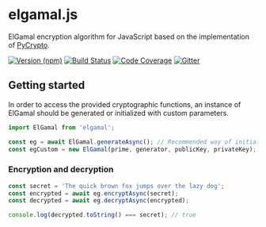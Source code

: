 # elgamal.js

ElGamal encryption algorithm for JavaScript based on the implementation of
[PyCrypto](https://github.com/dlitz/pycrypto).

[![Version (npm)](https://img.shields.io/npm/v/elgamal.svg)](https://npmjs.com/package/elgamal)
[![Build Status](https://img.shields.io/travis/kripod/elgamal.js/master.svg)](https://travis-ci.org/kripod/elgamal.js)
[![Code Coverage](https://img.shields.io/codecov/c/github/kripod/elgamal.js/master.svg)](https://codecov.io/gh/kripod/elgamal.js)
[![Gitter](https://img.shields.io/gitter/room/kripod/elgamal.js.svg)](https://gitter.im/kripod/elgamal.js)

## Getting started

In order to access the provided cryptographic functions, an instance of ElGamal
should be generated or initialized with custom parameters.

``` js
import ElGamal from 'elgamal';

const eg = await ElGamal.generateAsync(); // Recommended way of initialization
const egCustom = new ElGamal(prime, generator, publicKey, privateKey);
```

### Encryption and decryption

```js
const secret = 'The quick brown fox jumps over the lazy dog';
const encrypted = await eg.encryptAsync(secret);
const decrypted = await eg.decryptAsync(encrypted);

console.log(decrypted.toString() === secret); // true
```
